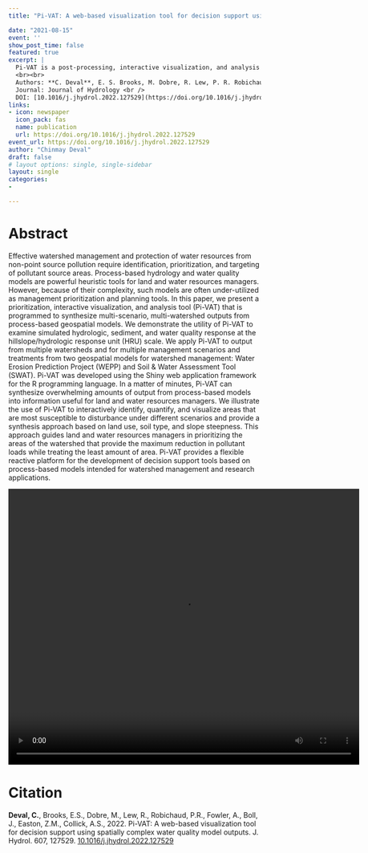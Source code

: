 ```yaml
---
title: "Pi-VAT: A web-based visualization tool for decision support using spatially complex water quality model outputs"

date: "2021-08-15"
event: ''
show_post_time: false
featured: true
excerpt: |
  Pi-VAT is a post-processing, interactive visualization, and analysis tool. It is a simple implementation to facilitate ‘what-if’ analysis using WEPP and SWAT outputs. An approach to address the need for integrating extensive outputs from process-based models into decision support tools. It facilitates synthesis  and visualization of multiple watersheds and scenarios.
  <br><br>
  Authors: **C. Deval**, E. S. Brooks, M. Dobre, R. Lew, P. R. Robichaud, A. Fowler, J. Boll, Z. M. Easton, A. S. Collick (2022). <br/>
  Journal: Journal of Hydrology <br />
  DOI: [10.1016/j.jhydrol.2022.127529](https://doi.org/10.1016/j.jhydrol.2022.127529)
links:
- icon: newspaper
  icon_pack: fas
  name: publication
  url: https://doi.org/10.1016/j.jhydrol.2022.127529
event_url: https://doi.org/10.1016/j.jhydrol.2022.127529
author: "Chinmay Deval"
draft: false
# layout options: single, single-sidebar
layout: single
categories:
- 

---
```


# Abstract

Effective watershed management and protection of water resources from non-point source pollution require identification, prioritization, and targeting of pollutant source areas. Process-based hydrology and water quality models are powerful heuristic tools for land and water resources managers. However, because of their complexity, such models are often under-utilized as management prioritization and planning tools. In this paper, we present a prioritization, interactive visualization, and analysis tool (Pi-VAT) that is programmed to synthesize multi-scenario, multi-watershed outputs from process-based geospatial models. We demonstrate the utility of Pi-VAT to examine simulated hydrologic, sediment, and water quality response at the hillslope/hydrologic response unit (HRU) scale. We apply Pi-VAT to output from multiple watersheds and for multiple management scenarios and treatments from two geospatial models for watershed management: Water Erosion Prediction Project (WEPP) and Soil & Water Assessment Tool (SWAT). Pi-VAT was developed using the Shiny web application framework for the R programming language. In a matter of minutes, Pi-VAT can synthesize overwhelming amounts of output from process-based models into information useful for land and water resources managers. We illustrate the use of Pi-VAT to interactively identify, quantify, and visualize areas that are most susceptible to disturbance under different scenarios and provide a synthesis approach based on land use, soil type, and slope steepness. This approach guides land and water resources managers in prioritizing the areas of the watershed that provide the maximum reduction in pollutant loads while treating the least amount of area. Pi-VAT provides a flexible reactive platform for the development of decision support tools based on process-based models intended for watershed management and research applications.

<video width="700" height="550" controls autoplay>
  <source src="Pi-VAT_featured.webm" type="video/webm">
</video>


# Citation

**Deval, C.**, Brooks, E.S., Dobre, M., Lew, R., Robichaud, P.R., Fowler, A., Boll, J., Easton, Z.M., Collick, A.S., 2022. Pi-VAT: A web-based visualization tool for decision support using spatially complex water quality model outputs. J. Hydrol. 607, 127529. [10.1016/j.jhydrol.2022.127529](https://doi.org/https://doi.org/10.1016/j.jhydrol.2022.127529)
